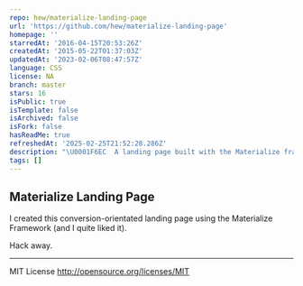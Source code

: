 ```yaml
---
repo: hew/materialize-landing-page
url: 'https://github.com/hew/materialize-landing-page'
homepage: ''
starredAt: '2016-04-15T20:53:26Z'
createdAt: '2015-05-22T01:37:03Z'
updatedAt: '2023-02-06T08:47:57Z'
language: CSS
license: NA
branch: master
stars: 16
isPublic: true
isTemplate: false
isArchived: false
isFork: false
hasReadMe: true
refreshedAt: '2025-02-25T21:52:28.286Z'
description: "\U0001F6EC  A landing page built with the Materialize framework. "
tags: []
---
```


## Materialize Landing Page 

I created this conversion-orientated landing page using the Materialize Framework (and I quite liked it). 

Hack away.

--- 

MIT License
http://opensource.org/licenses/MIT
